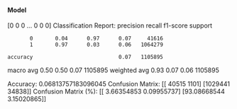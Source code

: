 #### Model
[0 0 0 ... 0 0 0]
Classification Report:
              precision    recall  f1-score   support

           0       0.04      0.97      0.07     41616
           1       0.97      0.03      0.06   1064279

    accuracy                           0.07   1105895
   macro avg       0.50      0.50      0.07   1105895
weighted avg       0.93      0.07      0.06   1105895

Accuracy: 0.06813757183096045
Confusion Matrix:
[[  40515    1101]
 [1029441   34838]]
Confusion Matrix (%):
[[ 3.66354853  0.09955737]
 [93.08668544  3.15020865]]
